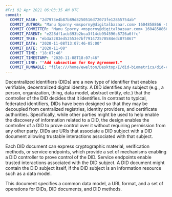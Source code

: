 ```yaml
---
#Fri 02 Apr 2021 06:03:35 AM UTC
commit:
  COMMIT_HASH: "2d7973e4b87b89d8250516d72073fe12855754ab"
  COMMIT_AUTHOR: "Manu Sporny <msporny@digitalbazaar.com> 1604858866 -0500"
  COMMIT_COMMITTER: "Manu Sporny <msporny@digitalbazaar.com> 1604858866 -0500"
  COMMIT_PARENT: "e228df1acb393b2bca3f14cb954596c8726a6ffc"
  COMMIT_TREE: "eb3a3283ed52553e7bf791472570584edc075867"
  COMMIT_DATA: "2020-11-08T13:07:46-05:00"
  COMMIT_DATE: "2020-11-08"
  COMMIT_TIME: "18:07:46"
  COMMIT_TIMESTAMP: "2020-11-08T18:07:46"
  COMMIT_LINE: ""Add subsection for Key Agreement."
  COMMIT_RUNNABLE: "file:///home/ewelton/Desktop/I/did-biometrics/did-core-dataset/analysis/gitinfo/2d7973e4b87b89d8250516d72073fe12855754ab/snapshot/index.html"
---
```


<section id="abstract">
<p>
<a>Decentralized identifiers</a> (DIDs) are a new type of identifier that
enables verifiable, decentralized digital identity. A <a>DID</a> identifies any
subject (e.g., a person, organization, thing, data model, abstract entity, etc.)
that the controller of the <a>DID</a> decides that it identifies. In contrast to
typical, federated identifiers, DIDs have been designed so that they may be
decoupled from centralized registries, identity providers, and certificate
authorities. Specifically, while other parties might be used to help enable the
discovery of information related to a <a>DID</a>, the design enables the
controller of a <a>DID</a> to prove control over it without requiring permission
from any other party. <a>DID</a>s are URIs that associate a <a>DID subject</a>
with a <a>DID document</a> allowing trustable interactions associated with that
subject.
    </p>
<p>
Each <a>DID document</a> can express cryptographic material, verification
methods, or <a>service endpoints</a>, which provide a set of mechanisms enabling
a <a>DID controller</a> to prove control of the <a>DID</a>. <a>Service
endpoints</a> enable trusted interactions associated with the <a>DID
subject</a>. A <a>DID document</a> might contain the <a>DID subject</a> itself,
if the <a>DID subject</a> is an information resource such as a data model.
    </p>
<p>
This document specifies a common data model, a URL format, and a set of
operations for <a>DIDs</a>, <a>DID documents</a>, and <a>DID methods</a>.
    </p>
</section>
